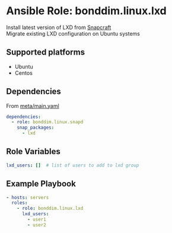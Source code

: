 # Ansible Role: bonddim.linux.lxd

Install latest version of LXD from [Snapcraft](https://snapcraft.io/store)<br>
Migrate existing LXD configuration on Ubuntu systems

## Supported platforms
* Ubuntu
* Centos

## Dependencies
From [meta/main.yaml](https://github.com/bonddim/ansible-collection-linux/blob/main/roles/lxd/meta/main.yml)
```yaml
dependencies:
  - role: bonddim.linux.snapd
    snap_packages:
      - lxd
```

## Role Variables
```yaml
lxd_users: []  # list of users to add to lxd group
```

## Example Playbook
```yaml
- hosts: servers
  roles:
    - role: bonddim.linux.lxd
      lxd_users:
        - user1
        - user2
```

